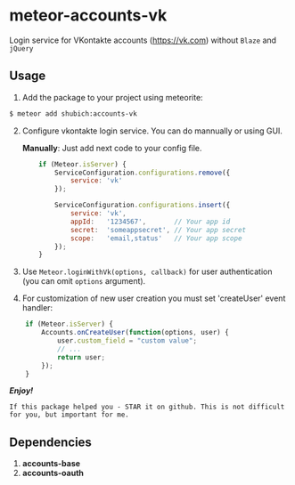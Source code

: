 meteor-accounts-vk
==================

Login service for VKontakte accounts (https://vk.com) without `Blaze` and `jQuery`

Usage
-----

1. Add the package to your project using meteorite:
```sh
$ meteor add shubich:accounts-vk
```

2. Configure vkontakte login service. You can do mannually or using GUI.

    **Manually**: Just add next code to your config file.
    ```js
        if (Meteor.isServer) {
            ServiceConfiguration.configurations.remove({
                service: 'vk'
            });

            ServiceConfiguration.configurations.insert({
                service: 'vk',
                appId:   '1234567',       // Your app id
                secret:  'someappsecret', // Your app secret
                scope:   'email,status'   // Your app scope
            });
        }
    ```

3. Use `Meteor.loginWithVk(options, callback)` for user authentication (you can omit `options` argument).

4. For customization of new user creation you must set 'createUser' event handler:
```js
    if (Meteor.isServer) {
        Accounts.onCreateUser(function(options, user) {
            user.custom_field = "custom value";
            // ...
            return user;
        });
    }
```

***Enjoy!***

```
If this package helped you - STAR it on github. This is not difficult for you, but important for me.
```

Dependencies
------------

1. **accounts-base**
2. **accounts-oauth**
